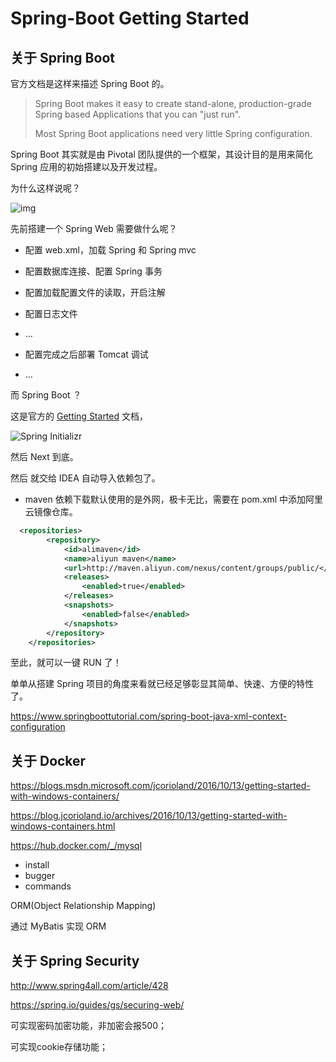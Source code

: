 # Spring-Boot Getting Started



## 关于 Spring Boot

官方文档是这样来描述 Spring Boot 的。

> Spring Boot makes it easy to create stand-alone, production-grade Spring based Applications that you can "just run".
>
> Most Spring Boot applications need very little Spring configuration.

Spring Boot 其实就是由 Pivotal 团队提供的一个框架，其设计目的是用来简化 Spring 应用的初始搭建以及开发过程。

为什么这样说呢？

![img](https://pic2.zhimg.com/50/v2-b2c92856b17a107a7fdd53e65b7b2eff_hd.gif)

先前搭建一个 Spring Web 需要做什么呢？

- 配置 web.xml，加载 Spring 和 Spring mvc
- 配置数据库连接、配置 Spring 事务
- 配置加载配置文件的读取，开启注解
- 配置日志文件

- ...
- 配置完成之后部署 Tomcat 调试
- ...

而 Spring Boot ？

这是官方的 [Getting Started](https://spring.io/guides/gs/spring-boot/) 文档，

![Spring Initializr](https://s2.ax1x.com/2019/07/01/ZGeKNF.png)

然后 Next 到底。

然后 就交给 IDEA 自动导入依赖包了。

- maven 依赖下载默认使用的是外网，极卡无比，需要在 pom.xml 中添加阿里云镜像仓库。

```xml
  <repositories>
        <repository>
            <id>alimaven</id>
            <name>aliyun maven</name>
            <url>http://maven.aliyun.com/nexus/content/groups/public/</url>
            <releases>
                <enabled>true</enabled>
            </releases>
            <snapshots>
                <enabled>false</enabled>
            </snapshots>
        </repository>
    </repositories>
```

至此，就可以一键 RUN 了！

单单从搭建 Spring  项目的角度来看就已经足够彰显其简单、快速、方便的特性了。



https://www.springboottutorial.com/spring-boot-java-xml-context-configuration



## 关于 Docker



https://blogs.msdn.microsoft.com/jcorioland/2016/10/13/getting-started-with-windows-containers/

https://blog.jcorioland.io/archives/2016/10/13/getting-started-with-windows-containers.html

https://hub.docker.com/_/mysql



- install
- bugger
- commands

ORM(Object Relationship Mapping)

通过 MyBatis 实现 ORM

## 关于 Spring Security

http://www.spring4all.com/article/428

https://spring.io/guides/gs/securing-web/



可实现密码加密功能，非加密会报500；

可实现cookie存储功能；